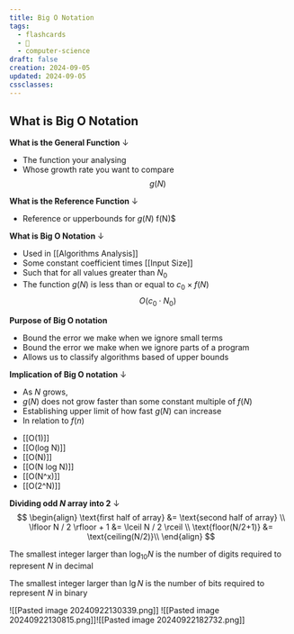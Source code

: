 ```yaml
---
title: Big O Notation
tags:
  - flashcards
  - 🌱
  - computer-science
draft: false
creation: 2024-09-05
updated: 2024-09-05
cssclasses: 
---
```

## What is Big O Notation

**What is the General Function**
↓
- The function your analysing
- Whose growth rate you want to compare
$$g(N)$$
<!--SR:!2024-12-23,7,258-->

**What is the Reference Function**
↓
- Reference or upperbounds for $g(N)$
f(N)$
<!--SR:!2024-12-28,12,278-->

**What is Big O Notation**
↓
- Used in [[Algorithms Analysis]]
- Some constant coefficient times [[Input Size]]
- Such that for all values greater than $N_0$
- The function $g(N)$ is less than or equal to $c_{0} \times f(N)$
$$O(c_{0} \cdot N_{0})$$
<!--SR:!2024-12-28,12,278-->

**Purpose of Big O notation**
- Bound the error we make when we ignore small terms
- Bound the error we make when we ignore parts of a program
- Allows us to classify algorithms based of upper bounds 

**Implication of Big O notation**
↓
- As $N$ grows,
- $g(N)$ does not grow faster than some constant multiple of $f(N)$
- Establishing upper limit of how fast $g(N)$ can increase
- In relation to $f(n)$
<!--SR:!2024-12-18,2,150-->

- [[O(1)]]
- [[O(log N)]]
- [[O(N)]]
- [[O(N log N)]]
- [[O(N^x)]]
- [[O(2^N)]]

**Dividing odd $N$ array into $2$**
↓
$$
\begin{align}
\text{first half of array} &= \text{second half of array} \\
\lfloor N / 2 \rfloor + 1 &= \lceil N / 2 \rceil \\
\text{floor(N/2+1)} &= \text{ceiling(N/2)}\\
\end{align}
$$
<!--SR:!2024-12-23,11,278-->

The smallest integer larger than $\log_{10} N$ is the number of digits required to represent $N$ in decimal

The smallest integer larger than $\lg N$ is the number of bits required to represent $N$ in binary

![[Pasted image 20240922130339.png]]
![[Pasted image 20240922130815.png]]![[Pasted image 20240922182732.png]]